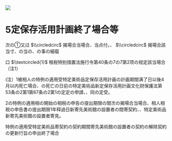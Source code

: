 ![](https://www.nta.go.jp/tmp/dce16e20-71ce-4b5b-9a79-9bd4857f0be4/images/c90757f97e5334e60ec04a3ceb1f27ec2b54b47bef5147224b5dcf5722c931e0.jpg)

# 5定保存活用計画終了場合等

次の①又过 $\\circledcirc$ 揭場合当場合、当点付。、 $\\circledcirc$ 揭場合該当寸、の当の、の事の細载

口 $\\textcircled{1}$ 租税特别措置法施行令第40条の7の7第2项の规定該当場合（注1）

(注）1被相人の特例の適用受特定美術品定保存活用計画の計画期間满了日以後4月以内死亡場合、の死亡の日前の特定美術品新定保存活用計画文化财保護法第53条の2第1第67条の2第1の定定の申請、、同の定受。

2の特例の適用相の開始の相税の申告の提出期限の間次の揭場合当場合、相人相税の申告書の提出期限1年释過日新寄先美術館の設置者の間寄契約、、特定美術品新寄先美術館の設置者寄見。

特例の適用受特定美術品寄契約の契約期間寄先美術館の設置者の契約の解除契約の更新行旨の申出終了場合